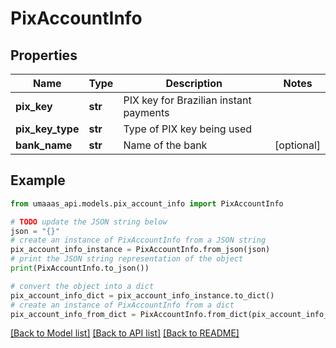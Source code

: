 # PixAccountInfo


## Properties

Name | Type | Description | Notes
------------ | ------------- | ------------- | -------------
**pix_key** | **str** | PIX key for Brazilian instant payments | 
**pix_key_type** | **str** | Type of PIX key being used | 
**bank_name** | **str** | Name of the bank | [optional] 

## Example

```python
from umaaas_api.models.pix_account_info import PixAccountInfo

# TODO update the JSON string below
json = "{}"
# create an instance of PixAccountInfo from a JSON string
pix_account_info_instance = PixAccountInfo.from_json(json)
# print the JSON string representation of the object
print(PixAccountInfo.to_json())

# convert the object into a dict
pix_account_info_dict = pix_account_info_instance.to_dict()
# create an instance of PixAccountInfo from a dict
pix_account_info_from_dict = PixAccountInfo.from_dict(pix_account_info_dict)
```
[[Back to Model list]](../README.md#documentation-for-models) [[Back to API list]](../README.md#documentation-for-api-endpoints) [[Back to README]](../README.md)


